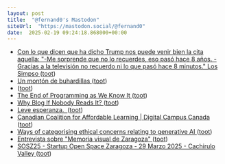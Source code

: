 ```yaml
---
layout: post
title:  "@fernand0's Mastodon"
siteUrl:  "https://mastodon.social/@fernand0"
date:  2025-02-19 09:24:18.868000+00:00
---
```

*  [Con lo que dicen que ha dicho Trump nos puede venir bien la cita aquella: &quot;-Me sorprende que no lo recuerdes, eso pasó hace 8 años. -Gracias a la televisión no recuerdo ni lo que pasó hace 8 minutos.&quot; Los Simpso ](https://mastodon.social/@fernand0/114029825809921814) ([toot](https://mastodon.social/@fernand0/114029825809921814))
*  [Un montón de buhardillas ](https://www.flickr.com/photos/fernand0/54316394858) ([toot](https://mastodon.social/@fernand0/114029793334981149))
*  [ ](https://social.owlcode.tech/@sergiotarxz) ([toot](https://mastodon.social/@fernand0/114029128561817042))
*  [The End of Programming as We Know It ](https://www.oreilly.com/radar/the-end-of-programming-as-we-know-it) ([toot](https://mastodon.social/@fernand0/114028187986877713))
*  [Why Blog If Nobody Reads It? ](https://andysblog.uk/why-blog-if-nobody-reads-it) ([toot](https://mastodon.social/@fernand0/114026337780049374))
*  [Leve esperanza.  ](https://avecesunafoto.wordpress.com/2025/02/17/leve-esperanza) ([toot](https://mastodon.social/@fernand0/114026227071475245))
*  [Canadian Coalition for Affordable Learning \| Digital Campus Canada ](https://digitalcampus.ca/ccal) ([toot](https://mastodon.social/@fernand0/114026156725795218))
*  [Ways of categorising ethical concerns relating to generative AI ](https://dougbelshaw.com/blog/2025/01/31/categorising-ethical-concerns-ai) ([toot](https://mastodon.social/@fernand0/114025764298481655))
*  [Entrevista sobre "Memoria visual de Zaragoza" ](https://tausiet.blogspot.com/2025/02/entrevista-sobre-memoria-visual-de.htm) ([toot](https://mastodon.social/@fernand0/114025626634058257))
*  [SOSZ25 - Startup Open Space Zaragoza - 29 Marzo 2025 - Cachirulo Valley ](https://sosz.cachirulovalley.com) ([toot](https://mastodon.social/@fernand0/114024914651172000))
